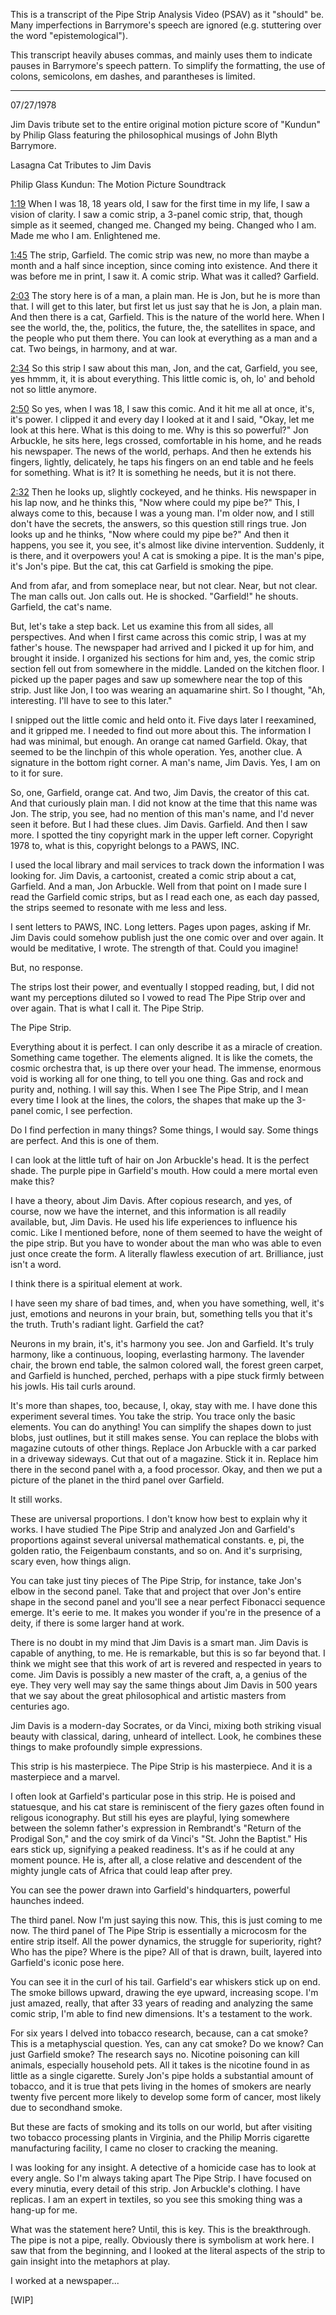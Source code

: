 This is a transcript of the Pipe Strip Analysis Video (PSAV) as it "should" be.
Many imperfections in Barrymore's speech are ignored (e.g. stuttering over the
word "epistemological").

This transcript heavily abuses commas, and mainly uses them to indicate pauses
in Barrymore's speech pattern. To simplify the formatting, the use of colons,
semicolons, em dashes, and parantheses is limited.

---

07/27/1978

Jim Davis tribute set to the entire original motion picture score of "Kundun" by
Philip Glass featuring the philosophical musings of John Blyth Barrymore.

Lasagna Cat
Tributes to Jim Davis

Philip Glass
Kundun: The Motion Picture Soundtrack

[1:19](https://youtu.be/NAh9oLs67Cw?t=1m19s)
When I was 18, 18 years old, I saw for the first time in my life, I saw a vision
of clarity. I saw a comic strip, a 3-panel comic strip, that, though simple as
it seemed, changed me. Changed my being. Changed who I am. Made me who I am.
Enlightened me.

[1:45](https://youtu.be/NAh9oLs67Cw?t=1m45s)
The strip, Garfield. The comic strip was new, no more than maybe a month and a
half since inception, since coming into existence. And there it was before me in
print, I saw it. A comic strip. What was it called? Garfield.

[2:03](https://youtu.be/NAh9oLs67Cw?t=2m03s)
The story here is of a man, a plain man. He is Jon, but he is more than that. I
will get to this later, but first let us just say that he is Jon, a plain man.
And then there is a cat, Garfield. This is the nature of the world here. When I
see the world, the, the, politics, the future, the, the satellites in space, and
the people who put them there. You can look at everything as a man and a cat.
Two beings, in harmony, and at war.

[2:34](https://youtu.be/NAh9oLs67Cw?t=2m34s)
So this strip I saw about this man, Jon, and the cat, Garfield, you see, yes
hmmm, it, it is about everything. This little comic is, oh, lo' and behold not
so little anymore.

[2:50](https://youtu.be/NAh9oLs67Cw?t=2m50s)
So yes, when I was 18, I saw this comic. And it hit me all at once, it's, it's
power. I clipped it and every day I looked at it and I said, "Okay, let me look
at this here. What is this doing to me. Why is this so powerful?" Jon Arbuckle,
he sits here, legs crossed, comfortable in his home, and he reads his newspaper.
The news of the world, perhaps. And then he extends his fingers, lightly,
delicately, he taps his fingers on an end table and he feels for something. What
is it? It is something he needs, but it is not there.

[2:32](https://youtu.be/NAh9oLs67Cw?t=2m32s)
Then he looks up, slightly cockeyed, and he thinks. His newspaper in his lap
now, and he thinks this, "Now where could my pipe be?" This, I always come to
this, because I was a young man. I'm older now, and I still don't have the
secrets, the answers, so this question still rings true. Jon looks up and he
thinks, "Now where could my pipe be?" And then it happens, you see it, you see,
it's almost like divine intervention. Suddenly, it is there, and it overpowers
you! A cat is smoking a pipe. It is the man's pipe, it's Jon's pipe. But the
cat, this cat Garfield is smoking the pipe.

And from afar, and from someplace near, but not clear. Near, but not clear. The
man calls out. Jon calls out. He is shocked. "Garfield!" he shouts. Garfield,
the cat's name.

But, let's take a step back. Let us examine this from all sides, all
perspectives. And when I first came across this comic strip, I was at my
father's house. The newspaper had arrived and I picked it up for him, and
brought it inside. I organized his sections for him and, yes, the comic strip
section fell out from somewhere in the middle. Landed on the kitchen floor. I
picked up the paper pages and saw up somewhere near the top of this strip. Just
like Jon, I too was wearing an aquamarine shirt. So I thought, "Ah, interesting.
I'll have to see to this later."

I snipped out the little comic and held onto it. Five days later I reexamined,
and it gripped me. I needed to find out more about this. The information I had
was minimal, but enough. An orange cat named Garfield. Okay, that seemed to be
the linchpin of this whole operation. Yes, another clue. A signature in the
bottom right corner. A man's name, Jim Davis. Yes, I am on to it for sure.

So, one, Garfield, orange cat. And two, Jim Davis, the creator of this cat. And
that curiously plain man. I did not know at the time that this name was Jon. The
strip, you see, had no mention of this man's name, and I'd never seen it before.
But I had these clues. Jim Davis. Garfield. And then I saw more. I spotted the
tiny copyright mark in the upper left corner. Copyright 1978 to, what is this,
copyright belongs to a PAWS, INC.

I used the local library and mail services to track down the information I was
looking for. Jim Davis, a cartoonist, created a comic strip about a cat,
Garfield. And a man, Jon Arbuckle. Well from that point on I made sure I read
the Garfield comic strips, but as I read each one, as each day passed, the
strips seemed to resonate with me less and less.

I sent letters to PAWS, INC. Long letters. Pages upon pages, asking if Mr. Jim
Davis could somehow publish just the one comic over and over again. It would be
meditative, I wrote. The strength of that. Could you imagine!

But, no response.

The strips lost their power, and eventually I stopped reading, but, I did not
want my perceptions diluted so I vowed to read The Pipe Strip over and over
again. That is what I call it. The Pipe Strip.

The Pipe Strip.

Everything about it is perfect. I can only describe it as a miracle of creation.
Something came together. The elements aligned. It is like the comets, the cosmic
orchestra that, is up there over your head. The immense, enormous void is
working all for one thing, to tell you one thing. Gas and rock and purity and,
nothing. I will say this. When I see The Pipe Strip, and I mean every time I
look at the lines, the colors, the shapes that make up the 3-panel comic, I see
perfection.

Do I find perfection in many things? Some things, I would say. Some things are
perfect. And this is one of them.

I can look at the little tuft of hair on Jon Arbuckle's head. It is the perfect
shade. The purple pipe in Garfield's mouth. How could a mere mortal even make
this?

I have a theory, about Jim Davis. After copious research, and yes, of course,
now we have the internet, and this information is all readily available, but,
Jim Davis. He used his life experiences to influence his comic. Like I mentioned
before, none of them seemed to have the weight of the pipe strip. But you have
to wonder about the man who was able to even just once create the form. A
literally flawless execution of art. Brilliance, just isn't a word.

I think there is a spiritual element at work.

I have seen my share of bad times, and, when you have something, well, it's
just, emotions and neurons in your brain, but, something tells you that it's the
truth. Truth's radiant light. Garfield the cat?

Neurons in my brain, it's, it's harmony you see. Jon and Garfield. It's truly
harmony, like a continuous, looping, everlasting harmony. The lavender chair,
the brown end table, the salmon colored wall, the forest green carpet, and
Garfield is hunched, perched, perhaps with a pipe stuck firmly between his
jowls. His tail curls around.

It's more than shapes, too, because, I, okay, stay with me. I have done this
experiment several times. You take the strip. You trace only the basic elements.
You can do anything! You can simplify the shapes down to just blobs, just
outlines, but it still makes sense. You can replace the blobs with magazine
cutouts of other things. Replace Jon Arbuckle with a car parked in a driveway
sideways. Cut that out of a magazine. Stick it in. Replace him there in the
second panel with a, a food processor. Okay, and then we put a picture of the
planet in the third panel over Garfield.

It still works.

These are universal proportions. I don't know how best to explain why it works.
I have studied The Pipe Strip and analyzed Jon and Garfield's proportions
against several universal mathematical constants. e, pi, the golden ratio, the
Feigenbaum constants, and so on. And it's surprising, scary even, how things
align.

You can take just tiny pieces of The Pipe Strip, for instance, take Jon's elbow
in the second panel. Take that and project that over Jon's entire shape in the
second panel and you'll see a near perfect Fibonacci sequence emerge. It's eerie
to me. It makes you wonder if you're in the presence of a deity, if there is
some larger hand at work.

There is no doubt in my mind that Jim Davis is a smart man. Jim Davis is capable
of anything, to me. He is remarkable, but this is so far beyond that. I think we
might see that this work of art is revered and respected in years to come. Jim
Davis is possibly a new master of the craft, a, a genius of the eye. They very
well may say the same things about Jim Davis in 500 years that we say about the
great philosophical and artistic masters from centuries ago.

Jim Davis is a modern-day Socrates, or da Vinci, mixing both striking visual
beauty with classical, daring, unheard of intellect. Look, he combines these
things to make profoundly simple expressions.

This strip is his masterpiece. The Pipe Strip is his masterpiece. And it is a
masterpiece and a marvel.

I often look at Garfield's particular pose in this strip. He is poised and
statuesque, and his cat stare is reminiscent of the fiery gazes often found in
religous iconography. But still his eyes are playful, lying somewhere between
the solemn father's expression in Rembrandt's "Return of the Prodigal Son," and
the coy smirk of da Vinci's "St. John the Baptist." His ears stick up,
signifying a peaked readiness. It's as if he could at any moment pounce. He is,
after all, a close relative and descendent of the mighty jungle cats of Africa
that could leap after prey.

You can see the power drawn into Garfield's hindquarters, powerful haunches
indeed.

The third panel. Now I'm just saying this now. This, this is just coming to me
now. The third panel of The Pipe Strip is essentially a microcosm for the entire
strip itself. All the power dynamics, the struggle for superiority, right? Who
has the pipe? Where is the pipe? All of that is drawn, built, layered into
Garfield's iconic pose here.

You can see it in the curl of his tail. Garfield's ear whiskers stick up on end.
The smoke billows upward, drawing the eye upward, increasing scope. I'm just
amazed, really, that after 33 years of reading and analyzing the same comic
strip, I'm able to find new dimensions. It's a testament to the work.

For six years I delved into tobacco research, because, can a cat smoke? This is
a metaphyscial question. Yes, can any cat smoke? Do we know? Can just Garfield
smoke? The research says no. Nicotine poisoning can kill animals, especially
household pets. All it takes is the nicotine found in as little as a single
cigarette. Surely Jon's pipe holds a substantial amount of tobacco, and it is
true that pets living in the homes of smokers are nearly twenty five percent
more likely to develop some form of cancer, most likely due to secondhand smoke.

But these are facts of smoking and its tolls on our world, but after visiting
two tobacco processing plants in Virginia, and the Philip Morris cigarette
manufacturing facility, I came no closer to cracking the meaning.

I was looking for any insight. A detective of a homicide case has to look at
every angle. So I'm always taking apart The Pipe Strip. I have focused on every
minutia, every detail of this strip. Jon Arbuckle's clothing. I have replicas. I
am an expert in textiles, so you see this smoking thing was a hang-up for me.

What was the statement here? Until, this is key. This is the breakthrough. The
pipe is not a pipe, really. Obviously there is symbolism at work here. I saw
that from the beginning, and I looked at the literal aspects of the strip to
gain insight into the metaphors at play.

I worked at a newspaper...

[WIP]
